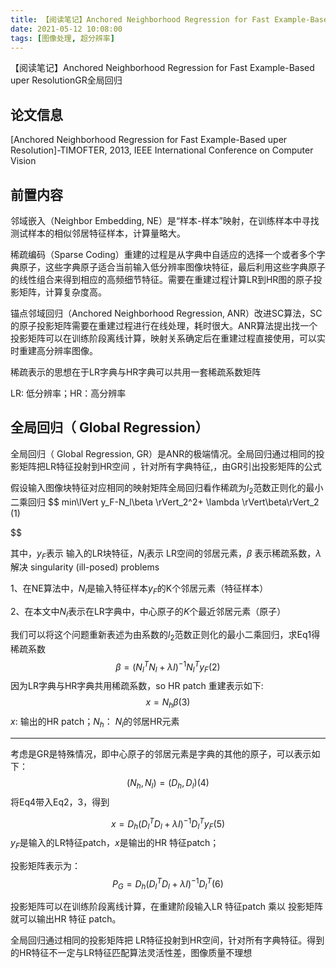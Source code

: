```yaml
---
title: 【阅读笔记】Anchored Neighborhood Regression for Fast Example-Based uper ResolutionGR全局回归
date: 2021-05-12 10:08:00
tags: [图像处理, 超分辨率]
---
```

 
【阅读笔记】Anchored Neighborhood Regression for Fast Example-Based uper ResolutionGR全局回归
<!--more-->

## 论文信息



[Anchored Neighborhood Regression for Fast Example-Based uper Resolution]-TIMOFTER, 2013, IEEE International Conference on Computer Vision 



## 前置内容

邻域嵌入（Neighbor Embedding, NE）是“样本-样本”映射，在训练样本中寻找测试样本的相似邻居特征样本，计算量略大。

稀疏编码（Sparse Coding）重建的过程是从字典中自适应的选择一个或者多个字典原子，这些字典原子适合当前输入低分辨率图像块特征，最后利用这些字典原子的线性组合来得到相应的高频细节特征。需要在重建过程计算LR到HR图的原子投影矩阵，计算复杂度高。

锚点邻域回归（Anchored Neighborhood Regression, ANR）改进SC算法，SC的原子投影矩阵需要在重建过程进行在线处理，耗时很大。ANR算法提出找一个投影矩阵可以在训练阶段离线计算，映射关系确定后在重建过程直接使用，可以实时重建高分辨率图像。

稀疏表示的思想在于LR字典与HR字典可以共用一套稀疏系数矩阵

LR: 低分辨率；HR：高分辨率

## 全局回归（ **Global Regression**） 



全局回归（ Global Regression, GR）是ANR的极端情况。全局回归通过相同的投影矩阵把LR特征投射到HR空间 ，针对所有字典特征,，由GR引出投影矩阵的公式

假设输入图像块特征对应相同的映射矩阵全局回归看作稀疏为$l_2$范数正则化的最小二乘回归
$$
min\lVert y_F-N_l\beta \rVert_2^2+ \lambda \rVert\beta\rVert_2 (1)

$$


其中，$y_F$表示 输入的LR块特征，$N_l$表示 LR空间的邻居元素，$\beta$ 表示稀疏系数，$\lambda$解决 singularity (ill-posed) problems



1、在NE算法中，$N_l$是输入特征样本$y_F$的K个邻居元素（特征样本）

2、在本文中$N_l$表示在LR字典中，中心原子的$K$个最近邻居元素（原子）





我们可以将这个问题重新表述为由系数的$l_2$范数正则化的最小二乘回归，求Eq1得稀疏系数
$$
β = (N_l^T N_l + λI)^{−1}N_l^T y_F (2)
$$
因为LR字典与HR字典共用稀疏系数，so HR patch 重建表示如下:
$$
x = N_h \beta(3)
$$
$x$: 输出的HR patch；$N_h$：  $N_l$的邻居HR元素

---



考虑是GR是特殊情况，即中心原子的邻居元素是字典的其他的原子，可以表示如下：
$$
(N_h, N_l)=(D_h, D_l)(4)
$$
将Eq4带入Eq2，3，得到


$$
x = D_h(D_l^T D_l + λI)^{−1}D_l^T y_F(5)
$$
$y_F$是输入的LR特征patch，$x$是输出的HR 特征patch；

投影矩阵表示为：
$$
P_G = D_h(D_l^T D_l + λI)^{−1}D_l^T(6)
$$


投影矩阵可以在训练阶段离线计算，在重建阶段输入LR 特征patch  乘以  投影矩阵 就可以输出HR 特征 patch。

全局回归通过相同的投影矩阵把 LR特征投射到HR空间，针对所有字典特征。得到的HR特征不一定与LR特征匹配算法灵活性差，图像质量不理想

